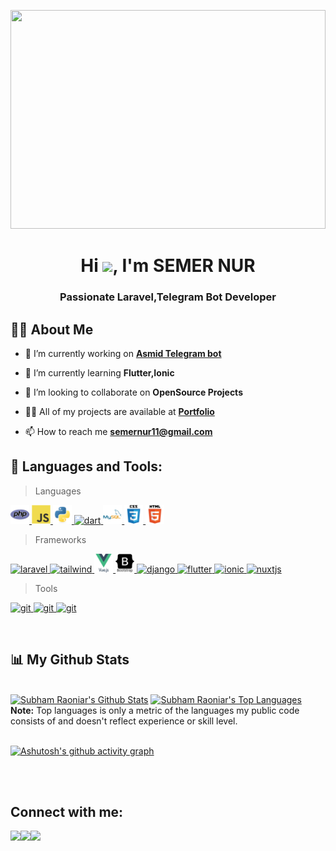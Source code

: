 <a href="#"><img width="100%" height="350" src="https://webprogrammer.io/wp-content/uploads/2022/05/laravel-queue-example-02.webp" /></a>

<h1 align="center">Hi <img src="https://raw.githubusercontent.com/MartinHeinz/MartinHeinz/master/wave.gif" width="30px">, I'm SEMER NUR</h1>
<h3 align="center">Passionate Laravel,Telegram Bot Developer </h3>

## 🙋‍♂️ About Me

- 🔭 I’m currently working on **[Asmid Telegram bot](https:asmid.ml)**

- 🌱 I’m currently learning **Flutter,Ionic**

- 👯 I’m looking to collaborate on **OpenSource Projects**

- 👨‍💻 All of my projects are available at **[Portfolio](https://semer.ml)**

- 📫 How to reach me **semernur11@gmail.com**

## 🚀 Languages and Tools:

> Languages

<p align="left"> 
<a href="https://www.php.net" target="_blank" rel="noreferrer"> <img src="https://raw.githubusercontent.com/devicons/devicon/master/icons/php/php-original.svg" alt="php" width="30" height="30"/> </a>
<a href="https://developer.mozilla.org/en-US/docs/Web/JavaScript" target="_blank" rel="noreferrer"> <img src="https://raw.githubusercontent.com/devicons/devicon/master/icons/javascript/javascript-original.svg" alt="javascript" width="30" height="30"/> </a> 
</a>
 <a href="https://www.python.org" target="_blank" rel="noreferrer"> <img src="https://raw.githubusercontent.com/devicons/devicon/master/icons/python/python-original.svg" alt="python" width="30" height="30"/> </a>
 <a href="https://dart.dev" target="_blank" rel="noreferrer"> <img src="https://www.vectorlogo.zone/logos/dartlang/dartlang-icon.svg" alt="dart" width="30" height="30"/> </a><a href="https://www.mysql.com/" target="_blank" rel="noreferrer"> <img src="https://raw.githubusercontent.com/devicons/devicon/master/icons/mysql/mysql-original-wordmark.svg" alt="mysql" width="30" height="30"/> <a href="https://www.w3schools.com/css/" target="_blank" rel="noreferrer"> <img src="https://raw.githubusercontent.com/devicons/devicon/master/icons/css3/css3-original-wordmark.svg" alt="css3" width="30" height="30"/> </a>
 <a href="https://www.w3.org/html/" target="_blank" rel="noreferrer"> <img src="https://raw.githubusercontent.com/devicons/devicon/master/icons/html5/html5-original-wordmark.svg" alt="html5" width="30" height="30"/> </a>
 </p>

> Frameworks

 <p>
 <a href="https://laravel.com/" target="_blank" rel="noreferrer"> <img src="https://static-00.iconduck.com/assets.00/laravel-icon-497x512-uwybstke.png" alt="laravel" width="30" height="30"/> </a> <a href="https://tailwindcss.com/" target="_blank" rel="noreferrer"> <img src="https://www.vectorlogo.zone/logos/tailwindcss/tailwindcss-icon.svg" alt="tailwind" width="30" height="30"/> </a> <a href="https://vuejs.org/" target="_blank" rel="noreferrer"> <img src="https://raw.githubusercontent.com/devicons/devicon/master/icons/vuejs/vuejs-original-wordmark.svg" alt="vuejs" width="30" height="30"/>  <a href="https://getbootstrap.com" target="_blank" rel="noreferrer"> <img src="https://raw.githubusercontent.com/devicons/devicon/master/icons/bootstrap/bootstrap-plain-wordmark.svg" alt="bootstrap" width="30" height="30"/> </a> <a href="https://www.djangoproject.com/" target="_blank" rel="noreferrer"> <img src="https://cdn.worldvectorlogo.com/logos/django.svg" alt="django" width="30" height="30"/> </a> <a href="https://flutter.dev" target="_blank" rel="noreferrer"> <img src="https://www.vectorlogo.zone/logos/flutterio/flutterio-icon.svg" alt="flutter" width="30" height="30"/> </a>
 <a href="https://ionicframework.com" target="_blank" rel="noreferrer"> <img src="https://upload.wikimedia.org/wikipedia/commons/d/d1/Ionic_Logo.svg" alt="ionic" width="30" height="30"/> </a>  <a href="https://nuxtjs.org/" target="_blank" rel="noreferrer"> <img src="https://www.vectorlogo.zone/logos/nuxtjs/nuxtjs-icon.svg" alt="nuxtjs" width="30" height="30"/> </a>

> Tools

<a href="https://core.telegram.org/bots/api" target="_blank" rel="noreferrer"> <img src="https://miro.medium.com/max/300/1*YVTFl1UEkt3_rkez-DIU9w.png" alt="git" width="30" height="30"/> </a><a href="https://github.com" target="_blank" rel="noreferrer"> <img src="https://img.icons8.com/windows/512/github.png" alt="git" width="30" height="30"/> </a><a href="https://git-scm.com/" target="_blank" rel="noreferrer"> <img src="https://www.vectorlogo.zone/logos/git-scm/git-scm-icon.svg" alt="git" width="30" height="30"/> </a> </p>

<!-- [![React Badge](https://img.shields.io/badge/-React-61DBFB?style=for-the-badge&labelColor=black&logo=react&logoColor=61DBFB)](#)  [![Javascript Badge](https://img.shields.io/badge/-Javascript-F0DB4F?style=for-the-badge&labelColor=black&logo=javascript&logoColor=F0DB4F)](#) [![Typescript Badge](https://img.shields.io/badge/-Typescript-007acc?style=for-the-badge&labelColor=black&logo=typescript&logoColor=007acc)](#) [![Nodejs Badge](https://img.shields.io/badge/-Nodejs-3C873A?style=for-the-badge&labelColor=black&logo=node.js&logoColor=3C873A)](#) [![GraphQL Badge](https://img.shields.io/badge/-GraphQl-e535ab?style=for-the-badge&labelColor=black&logo=node.js&logoColor=e535ab)](#) -->
<br/>

## 📊 My Github Stats

  <br/>
    <a href="https://github.com/semer-11/github-readme-stats"><img alt="Subham Raoniar's Github Stats" src="https://github-readme-stats.vercel.app/api?username=semer-11&show_icons=true&count_private=true&theme=react&hide_border=true&bg_color=0D1117" /></a>
  <a href="https://github.com/semer-11/github-readme-stats"><img alt="Subham Raoniar's Top Languages" src="https://github-readme-stats.vercel.app/api/top-langs/?username=semer-11&langs_count=8&count_private=true&layout=compact&theme=react&hide_border=true&bg_color=0D1117" /></a>
  <br/>
  <b>Note:</b> Top languages is only a metric of the languages my public code consists of and doesn't reflect experience or skill level.

<br/>
<br/>

[![Ashutosh's github activity graph](https://github-readme-activity-graph.cyclic.app/graph?username=semer-11&theme=github-compact)](https://github.com/semer-11/github-readme-activity-graph)

<br/>
<br/>

## Connect with me:

<p align="left">

<a href = "https://www.linkedin.com/in/semernur11/"><img src="https://img.icons8.com/fluent/48/000000/linkedin.png"/></a><a href = "https://twitter.com/semer_99"><img src="https://img.icons8.com/fluent/48/000000/twitter.png"/></a><a href = "https://semer_34.t.me/"><img src="https://img.icons8.com/color/512/telegram-app.png" height="50"/></a>

</p>
